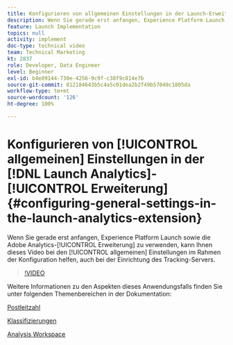 ```yaml
---
title: Konfigurieren von allgemeinen Einstellungen in der Launch-Erweiterung für Analytics
description: Wenn Sie gerade erst anfangen, Experience Platform Launch sowie die Adobe Analytics-Erweiterung zu verwenden, kann Ihnen dieses Video bei den allgemeinen Einstellungen im Rahmen der Konfiguration helfen, auch bei der Einrichtung des Tracking-Servers.
feature: Launch Implementation
topics: null
activity: implement
doc-type: technical video
team: Technical Marketing
kt: 2837
role: Developer, Data Engineer
level: Beginner
exl-id: b4e89144-730e-4256-9c9f-c38f9c814e7b
source-git-commit: 812184643b5c4a5c01dea2b2f49b57049c1805da
workflow-type: tm+mt
source-wordcount: '126'
ht-degree: 100%

---
```


# Konfigurieren von [!UICONTROL allgemeinen] Einstellungen in der [!DNL Launch Analytics]-[!UICONTROL Erweiterung] {#configuring-general-settings-in-the-launch-analytics-extension}

Wenn Sie gerade erst anfangen, Experience Platform Launch sowie die Adobe Analytics-[!UICONTROL Erweiterung] zu verwenden, kann Ihnen dieses Video bei den [!UICONTROL allgemeinen] Einstellungen im Rahmen der Konfiguration helfen, auch bei der Einrichtung des Tracking-Servers.

>[!VIDEO](https://video.tv.adobe.com/v/27093/?quality=12&learn=on)

Weitere Informationen zu den Aspekten dieses Anwendungsfalls finden Sie unter folgenden Themenbereichen in der Dokumentation:

[Postleitzahl](https://experienceleague.adobe.com/docs/analytics/components/dimensions/zip-code.html?lang=de)

[Klassifizierungen](https://experienceleague.adobe.com/docs/analytics/components/classifications/c-classifications.html?lang=de)

[Analysis Workspace](https://experienceleague.adobe.com/docs/analytics/analyze/analysis-workspace/analysis-workspace-features.html?lang=de)
